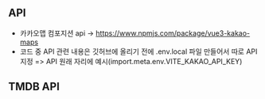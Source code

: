 ## API
 - 카카오맵 컴포지션 api -> https://www.npmjs.com/package/vue3-kakao-maps
 - 코드 중 API 관련 내용은 깃허브에 올리기 전에 .env.local 파일 만들어서 따로 API 지정 => API 원래 자리에 예시(import.meta.env.VITE_KAKAO_API_KEY) 

## TMDB API